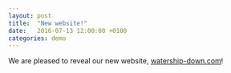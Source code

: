 ```yaml
---
layout: post
title:  "New website!"
date:   2016-07-13 12:00:00 +0100
categories: demo
---
```

We are pleased to reveal our new website, [watership-down.com](https://www.watership-down.com/)!
